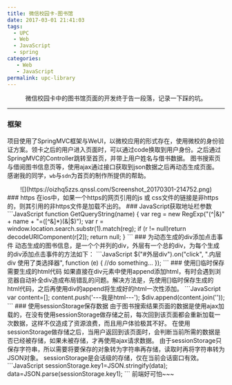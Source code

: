 ```yaml
---
title: 微信校园卡-图书馆
date: 2017-03-01 21:41:03
tags:
  - UPC
  - Web
  - JavaScript
  - spring
categories:
   - Web
   - JavaScript
permalink: upc-library
---
```

<div align=center>
微信校园卡中的图书馆页面的开发终于告一段落，记录一下踩的坑。
</div>

<!--more-->

---
### 框架
项目使用了SpringMVC框架与WeUI，以微校应用的形式存在，使用微校的身份验证方案。领卡之后的用户进入页面时，可以通过code换取到用户身份。之后通过SpringMVC的Controller跳转至首页，并带上用户姓名与借书数据。
图书搜索页与借阅图书信息页等，使用ajax通过接口获取到json数据之后再动态生成页面。
感谢我的同学，`wb`与`sdn`为首页的制作所提供的帮助。
<div align=center>
![](https://oizhq5zzs.qnssl.com/Screenshot_20170301-214752.png)
</div>
### https
在ios中，如果一个https的网页引用的js 或 css文件的链接是非https的，则其引用的非https文件是加载不出的。
### JavaScript获取地址栏参数
```JavaScript
function GetQueryString(name) {
    var reg = new RegExp("(^|&)" + name + "=([^&]*)(&|$)");
    var r = window.location.search.substr(1).match(reg);
    if (r != null)return decodeURIComponent(r[2]);
    return null;
}
```
### 为动态生成的div添加点击事件
动态生成的图书信息，是一个个并列的div，外层有一个总的div，为每个生成的div添加点击事件的方法如下：
```JavaScript
$("#外层div").on("click", ".内层div 使用了类选择器", function (e) {
    //do something...
});
```
### 使用[]临时保存需要生成的html代码
如果直接在div元素中使用append添加html，有时会遇到浏览器自动补全div造成布局错乱的问题。解决方法是，先使用[]临时保存生成的html代码，之后再使用div的append将生成好的html一次性添加。
```JavaScript
var content=[];
content.push('---我是html---');
$div.append(content.join(''));
```
### 使用sessionStorage保存数据
由于图书搜索结果页面的数据是使用ajax加载的，在没有使用sessionStorage做存储之前，每次回到该页面都会重新加载一次数据，这样不仅造成了资源浪费，而且用户体验极其不好。
在使用sessionStorage做存储之后，当用户返回到该页面时，会判断当前所需的数据是否已经被存储，如果未被存储，才再使用ajax请求数据。
由于sessionStorage只保存字符串，所以需要将要保存的对象转为字符串再存储，读取时再将字符串转为JSON对象。
sessionStorage是会话级的存储，仅在当前会话窗口有效。
```JavaScript
sessionStorage.key1=JSON.stringify(data);
data=JSON.parse(sessionStorage.key1);
```
前端好可怕~~~
